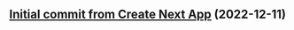 ## [Initial commit from Create Next App](https://github.com/Ankit1598/quizts/commit/881031788c3c3cbb492a21ce3454b62666348a61) (2022-12-11)

